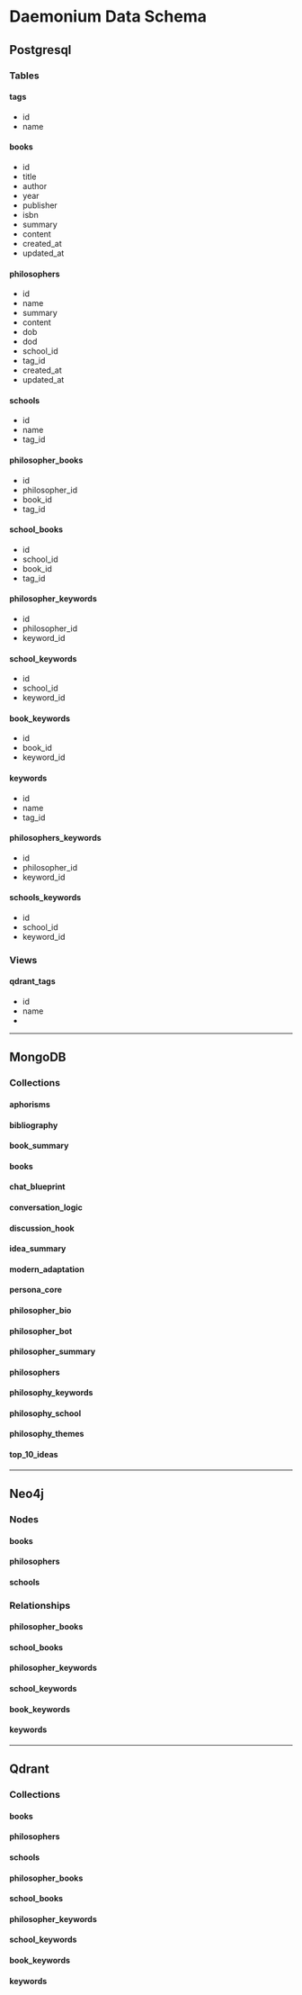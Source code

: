 # Daemonium Data Schema

## Postgresql
### Tables

#### tags
- id
- name

#### books
- id
- title
- author
- year
- publisher
- isbn
- summary
- content
- created_at
- updated_at

#### philosophers
- id
- name
- summary
- content
- dob
- dod
- school_id
- tag_id
- created_at
- updated_at

#### schools
- id
- name
- tag_id

#### philosopher_books
- id
- philosopher_id
- book_id
- tag_id

#### school_books
- id
- school_id
- book_id
- tag_id

#### philosopher_keywords
- id
- philosopher_id
- keyword_id

#### school_keywords
- id
- school_id
- keyword_id

#### book_keywords
- id
- book_id
- keyword_id

#### keywords
- id
- name
- tag_id

#### philosophers_keywords
- id
- philosopher_id
- keyword_id

#### schools_keywords
- id
- school_id
- keyword_id
### Views

#### qdrant_tags
- id
- name
- 

-----

## MongoDB

### Collections

#### aphorisms

#### bibliography

#### book_summary

#### books

#### chat_blueprint

#### conversation_logic

#### discussion_hook

#### idea_summary

#### modern_adaptation

#### persona_core

#### philosopher_bio

#### philosopher_bot

#### philosopher_summary

#### philosophers

#### philosophy_keywords

#### philosophy_school

#### philosophy_themes

#### top_10_ideas

------

## Neo4j

### Nodes

#### books

#### philosophers

#### schools

### Relationships

#### philosopher_books

#### school_books

#### philosopher_keywords

#### school_keywords

#### book_keywords

#### keywords
------
## Qdrant

### Collections

#### books

#### philosophers

#### schools

#### philosopher_books

#### school_books

#### philosopher_keywords

#### school_keywords

#### book_keywords

#### keywords   
